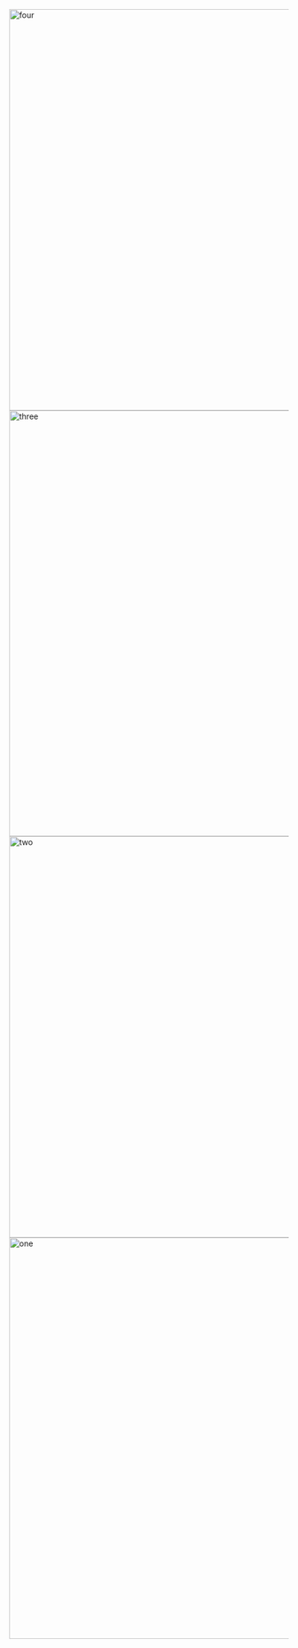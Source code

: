 <img width="722" alt="four" src="https://user-images.githubusercontent.com/49156359/139386617-42e02703-9338-4888-bbf5-287164025e5d.png">
<img width="766" alt="three" src="https://user-images.githubusercontent.com/49156359/139386648-5f0a1bc1-faee-432b-bda2-9400383b3906.png">
<img width="722" alt="two" src="https://user-images.githubusercontent.com/49156359/139386655-95b4f48c-e141-47ca-8095-f3db885ead94.png">
<img width="722" alt="one" src="https://user-images.githubusercontent.com/49156359/139386660-b0834871-13da-4754-8580-f5abedfdc984.png">
